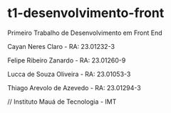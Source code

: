 # t1-desenvolvimento-front
Primeiro Trabalho de Desenvolvimento em Front End 

Cayan Neres Claro - RA: 23.01232-3

Felipe Ribeiro Zanardo - RA: 23.01260-9

Lucca de Souza Oliveira - RA: 23.01053-3

Thiago Arevolo de Azevedo - RA: 23.01294-3

// Instituto Mauá de Tecnologia - IMT
